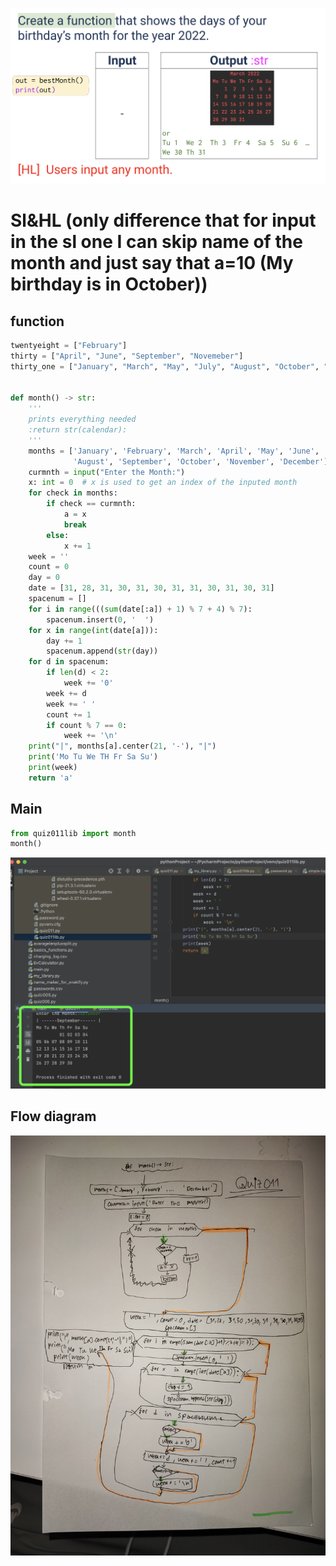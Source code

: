 ![](https://github.com/AleksandarDzudzevic/Unit-1/blob/main/Quiz011text.png)
# Sl&HL (only difference that for input in the sl one I can skip name of the month and just say that a=10 (My birthday is in October))
## function
```.py
twentyeight = ["February"]
thirty = ["April", "June", "September", "Novemeber"]
thirty_one = ["January", "March", "May", "July", "August", "October", "December"]


def month() -> str:
    '''
    prints everything needed
    :return str(calendar):
    '''
    months = ['January', 'February', 'March', 'April', 'May', 'June', 'July',
              'August', 'September', 'October', 'November', 'December']
    curmnth = input("Enter the Month:")
    x: int = 0  # x is used to get an index of the inputed month
    for check in months:
        if check == curmnth:
            a = x
            break
        else:
            x += 1
    week = ''
    count = 0
    day = 0
    date = [31, 28, 31, 30, 31, 30, 31, 31, 30, 31, 30, 31]
    spacenum = []
    for i in range(((sum(date[:a]) + 1) % 7 + 4) % 7):
        spacenum.insert(0, '  ')
    for x in range(int(date[a])):
        day += 1
        spacenum.append(str(day))
    for d in spacenum:
        if len(d) < 2:
            week += '0'
        week += d
        week += ' '
        count += 1
        if count % 7 == 0:
            week += '\n'
    print("|", months[a].center(21, '-'), "|")
    print('Mo Tu We TH Fr Sa Su')
    print(week)
    return 'a'
```
## Main
```.py
from quiz011lib import month
month()
```
![](https://github.com/AleksandarDzudzevic/Unit-1/blob/main/Quiz011test.png)
## Flow diagram
![](https://github.com/AleksandarDzudzevic/Unit-1/blob/main/Quiz011flowdiagram.jpg)
